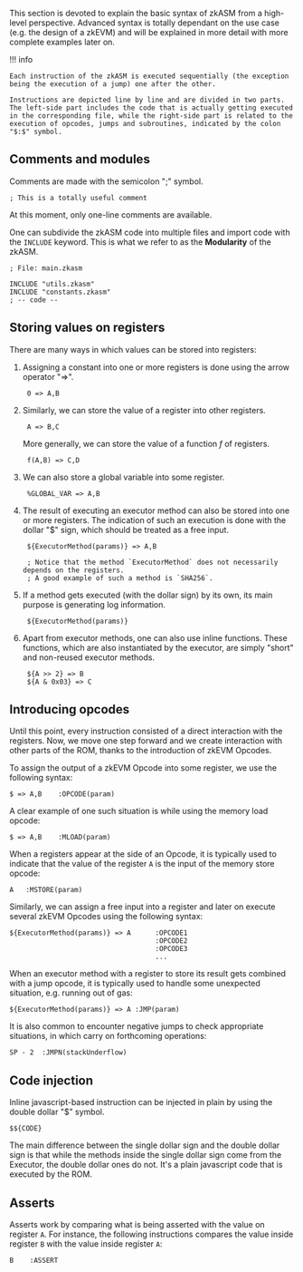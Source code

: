 This section is devoted to explain the basic syntax of zkASM from a high-level perspective. Advanced syntax is totally dependant on the use case (e.g. the design of a zkEVM) and will be explained in more detail with more complete examples later on.

!!! info

    Each instruction of the zkASM is executed sequentially (the exception being the execution of a jump) one after the other.

    Instructions are depicted line by line and are divided in two parts. The left-side part includes the code that is actually getting executed in the corresponding file, while the right-side part is related to the execution of opcodes, jumps and subroutines, indicated by the colon "$:$" symbol.

## Comments and modules

Comments are made with the semicolon "$;$" symbol.

```
; This is a totally useful comment
```

At this moment, only one-line comments are available.

One can subdivide the zkASM code into multiple files and import code with the `INCLUDE` keyword. This is what we refer to as the **Modularity** of the zkASM.

```
; File: main.zkasm

INCLUDE "utils.zkasm"
INCLUDE "constants.zkasm"
; -- code --
```

## Storing values on registers

There are many ways in which values can be stored into registers:

1. Assigning a constant into one or more registers is done using the arrow operator "=>".

        0 => A,B

2. Similarly, we can store the value of a register into other registers.

        A => B,C

    More generally, we can store the value of a function $f$ of registers.

        f(A,B) => C,D

3. We can also store a global variable into some register.

        %GLOBAL_VAR => A,B

4. The result of executing an executor method can also be stored into one or more registers. The indication of such an execution is done with the dollar "$" sign, which should be treated as a free input.

        ${ExecutorMethod(params)} => A,B

        ; Notice that the method `ExecutorMethod` does not necessarily depends on the registers.
        ; A good example of such a method is `SHA256`.

5. If a method gets executed (with the dollar sign) by its own, its main purpose is generating log information.

        ${ExecutorMethod(params)}

6. Apart from executor methods, one can also use inline functions. These functions, which are also instantiated by the executor, are simply "short" and non-reused executor methods.

        ${A >> 2} => B
        ${A & 0x03} => C

## Introducing opcodes

Until this point, every instruction consisted of a direct interaction with the registers. Now, we move one step forward and we create interaction with other parts of the ROM, thanks to the introduction of zkEVM Opcodes.

To assign the output of a zkEVM Opcode into some register, we use the following syntax:

```
$ => A,B    :OPCODE(param)
```

A clear example of one such situation is while using the memory load opcode:

```
$ => A,B    :MLOAD(param)
```

When a registers appear at the side of an Opcode, it is typically used to indicate that the value of the register `A` is the input of the memory store opcode:

```
A   :MSTORE(param)
```

Similarly, we can assign a free input into a register and later on execute several zkEVM Opcodes using the following syntax:

```
${ExecutorMethod(params)} => A      :OPCODE1
                                    :OPCODE2
                                    :OPCODE3
                                    ...
```

When an executor method with a register to store its result gets combined with a jump opcode, it is typically used to handle some unexpected situation, e.g. running out of gas:

```
${ExecutorMethod(params)} => A :JMP(param)
```

It is also common to encounter negative jumps to check appropriate situations, in which carry on forthcoming operations:

```
SP - 2  :JMPN(stackUnderflow)
```

## Code injection

Inline javascript-based instruction can be injected in plain by using the double dollar "$" symbol.

```
$${CODE}
```

The main difference between the single dollar sign and the double dollar sign is that while the methods inside the single dollar sign come from the Executor, the double dollar ones do not. It's a plain javascript code that is executed by the ROM.

## Asserts

Asserts work by comparing what is being asserted with the value on register `A`. For instance, the following instructions compares the value inside register `B` with the value inside register `A`:

```
B    :ASSERT
```
